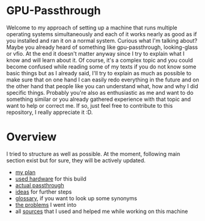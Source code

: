 # GPU-Passthrough

Welcome to my approach of setting up a machine that runs multiple operating systems simultaneously and each of it works nearly as good as if you installed and ran it on a normal system. Curious what I'm talking about? Maybe you already heard of something like gpu-passthrough, looking-glass or vfio. At the end it doesn't matter anyway since I try to explain
what I know and will learn about it. Of course, it's a complex topic and you could become confused while reading some of my texts if you do not know some basic things but as I already said, I'll try to explain as much as possible to make sure that on one hand I can easily redo everything in the future and on the other hand that people like you can understand what, how and why I did specific things. Probably you're also as enthusiastic as me and want to do something similar or you already gathered experience with that topic and want to help or correct me. If so, just feel free to contribute to this repository, I really appreciate it :D.

# Overview
I tried to structure as well as possible. At the moment, following main section exist but for sure, they will be actively updated. 
- [my plan](explanations/overview.md)
- [used hardware](hardware) for this build
- [actual passthrough](passthrough)
- [ideas](problems.md) for further steps
- [glossary](explanations/glossary.md), if you want to look up some synonyms
- [the problems](problems.md) I went into
- all [sources](sources.md) that I used and helped me while working on this machine

